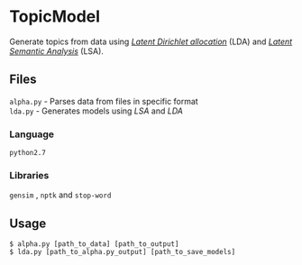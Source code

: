 # TopicModel
Generate topics from data using *[Latent Dirichlet allocation](https://en.wikipedia.org/wiki/Latent_Dirichlet_allocation)* (LDA) and *[Latent Semantic Analysis](https://en.wikipedia.org/wiki/Latent\_semantic\_analysis)* (LSA).

## Files
`alpha.py` - Parses data from files in specific format  
`lda.py` - Generates models using *LSA* and *LDA*

### Language
`python2.7`
### Libraries
`gensim` , `nptk` and `stop-word`

## Usage
`$ alpha.py [path_to_data] [path_to_output]`  
`$ lda.py [path_to_alpha.py_output] [path_to_save_models]`
